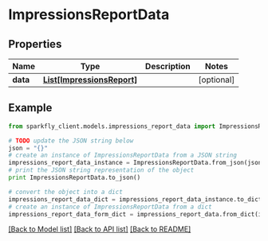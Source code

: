 # ImpressionsReportData


## Properties
Name | Type | Description | Notes
------------ | ------------- | ------------- | -------------
**data** | [**List[ImpressionsReport]**](ImpressionsReport.md) |  | [optional] 

## Example

```python
from sparkfly_client.models.impressions_report_data import ImpressionsReportData

# TODO update the JSON string below
json = "{}"
# create an instance of ImpressionsReportData from a JSON string
impressions_report_data_instance = ImpressionsReportData.from_json(json)
# print the JSON string representation of the object
print ImpressionsReportData.to_json()

# convert the object into a dict
impressions_report_data_dict = impressions_report_data_instance.to_dict()
# create an instance of ImpressionsReportData from a dict
impressions_report_data_form_dict = impressions_report_data.from_dict(impressions_report_data_dict)
```
[[Back to Model list]](../README.md#documentation-for-models) [[Back to API list]](../README.md#documentation-for-api-endpoints) [[Back to README]](../README.md)


